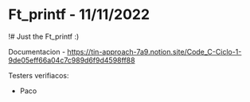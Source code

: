 # Ft_printf - 11/11/2022

!# Just the Ft_printf :)

Documentacion - https://tin-approach-7a9.notion.site/Code_C-Ciclo-1-9de05eff66a04c7c989d6f9d4598ff88

Testers verifiacos:
- Paco
